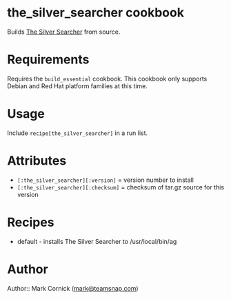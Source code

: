 # the_silver_searcher cookbook

Builds [The Silver Searcher](https://github.com/ggreer/the_silver_searcher)
from source.

# Requirements

Requires the `build_essential` cookbook. This cookbook only supports Debian
and Red Hat platform families at this time.

# Usage

Include `recipe[the_silver_searcher]` in a run list.

# Attributes

* `[:the_silver_searcher][:version]` = version number to install
* `[:the_silver_searcher][:checksum]` = checksum of tar.gz source for this version

# Recipes

* default - installs The Silver Searcher to /usr/local/bin/ag

# Author

Author:: Mark Cornick (<mark@teamsnap.com>)
